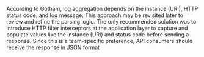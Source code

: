 According to Gotham, log aggregation depends on the instance (URI), HTTP status code, and log message. This approach may be revisited later to review and refine the parsing logic. The only recommended solution was to introduce HTTP filter interceptors at the application layer to capture and populate values like the instance (URI) and status code before sending a response. Since this is a team-specific preference, API consumers should receive the response in JSON format